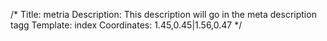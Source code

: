 /*
Title: metria
Description: This description will go in the meta description tagg
Template: index
Coordinates: 1.45,0.45|1.56,0.47
*/